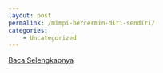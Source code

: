 ```yaml
---
layout: post
permalink: /mimpi-bercermin-diri-sendiri/
categories:
    - Uncategorized
---
```


[Baca Selengkapnya](/02)
